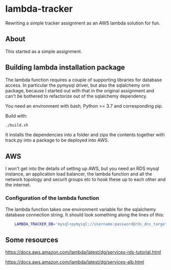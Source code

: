 # lambda-tracker

Rewriting a simple tracker assignment as an AWS lambda solution for fun.

## About

This started as a simple assignment.

## Building lambda installation package

The lambda function requires a couple of supporting libraries for database
access. In particular the pymysql driver, but also the sqlalchemy orm
package, because I started out with that in the original assignment and
can't be bothered to refactorize out of the sqlalchemy dependency.

You need an environment with bash, Python >= 3.7 and corresponding pip.

Build with:

```bash
./build.sh
```

It installs the dependencies into a folder and zips the contents together with
track.py into a package to be deployed into AWS.

## AWS

I won't get into the details of setting up AWS, but you need an RDS mysql
instance, an application load balancer, the lambda function and all the
network topology and securit groups etc to hook these up to each other
and the internet.

### Configuration of the lambda function

The lambda function takes one environment variable for the sqlalchemy database
connection string. It should look something along the lines of this:

```bash
    LAMBDA_TRACKER_DB='mysql+pymysql://username:password@rds_dns_target_name/database'
```

## Some resources

<https://docs.aws.amazon.com/lambda/latest/dg/services-rds-tutorial.html>

<https://docs.aws.amazon.com/lambda/latest/dg/services-alb.html>
